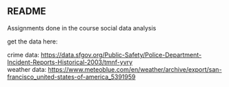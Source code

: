 ## README

Assignments done in the course social data analysis

get the data here:

crime data:
https://data.sfgov.org/Public-Safety/Police-Department-Incident-Reports-Historical-2003/tmnf-yvry
<br>
weather data:
https://www.meteoblue.com/en/weather/archive/export/san-francisco_united-states-of-america_5391959
